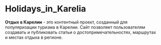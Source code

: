 # Holidays_in_Karelia
**Отдых в Карелии** - это контентный проект, созданный для популяризации туризма в Карелии. Сайт позволяет пользователям создавать и публиковать статьи о достопримечательностях, маршрутах и местах отдыха в регионе.
